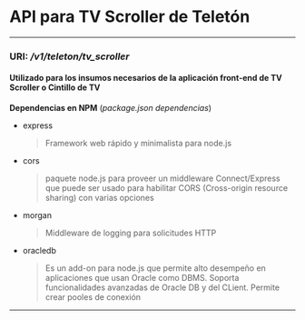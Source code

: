 # API para TV Scroller de Teletón
- - - - - - -

### URI: _/v1/teleton/tv_scroller_

#### Utilizado para los insumos necesarios de la aplicación front-end de TV Scroller o Cintillo de TV

**Dependencias en NPM** (_package.json dependencias_)

* express
    > Framework web rápido y minimalista para node.js
* cors
    > paquete node.js para proveer un middleware Connect/Express que puede ser usado para habilitar CORS (Cross-origin resource sharing) con varias opciones
* morgan
    > Middleware de logging para solicitudes HTTP 
* oracledb
    > Es un add-on para node.js que permite alto desempeño en aplicaciones que usan Oracle como DBMS. Soporta funcionalidades avanzadas de Oracle DB y del CLient. Permite crear pooles de conexión
- - - - - - -


